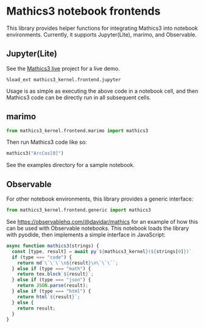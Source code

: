 # Mathics3 notebook frontends

This library provides helper functions for integrating Mathics3 into notebook environments.
Currently, it supports Jupyter(Lite), marimo, and Observable.

## Jupyter(Lite)

See the [Mathics3 live](https://github.com/Mathics3/Mathics3-live) project for a live demo.

```
%load_ext mathics3_kernel.frontend.jupyter
```

Usage is as simple as executing the above code in a notebook cell,
and then Mathics3 code can be directly run in all subsequent cells.

## marimo

```py
from mathics3_kernel.frontend.marimo import mathics3
```

Then run Mathics3 code like so:

```py
mathics3("ArcCos[0]")
```

See the examples directory for a sample notebook.

## Observable

For other notebook environments, this library provides a generic interface:

```py
from mathics3_kernel.frontend.generic import mathics3
```

See https://observablehq.com/@davidar/mathics for an example of how this can be used with Observable notebooks.
This notebook loads the library with pyodide, then implements a simple interface in JavaScript:

```js
async function mathics3(strings) {
  const [type, result] = await py`${mathics3_kernel}(${strings[0]})`
  if (type === "code") {
    return md`\`\`\`\n${result}\n\`\`\``;
  } else if (type === "math") {
    return tex.block`${result}`;
  } else if (type === "json") {
    return JSON.parse(result);
  } else if (type === "html") {
    return html`${result}`;
  } else {
    return result;
  }
}
```
